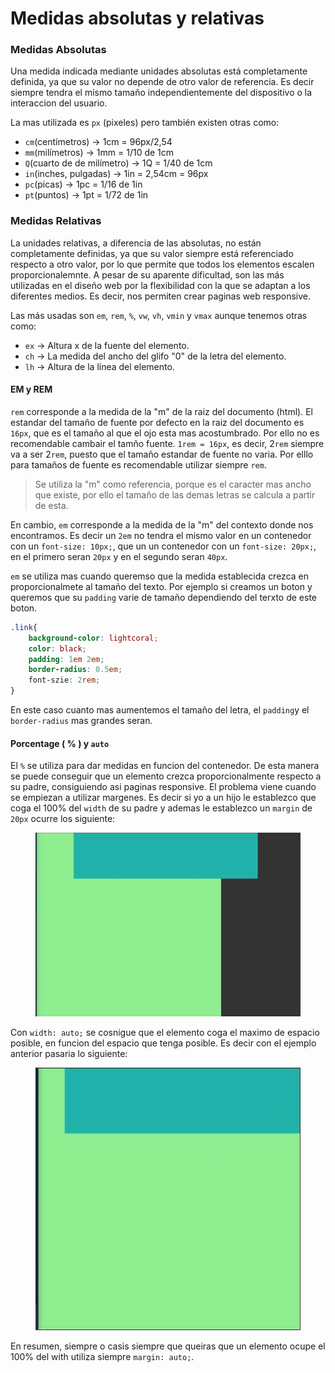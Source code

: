 # Medidas absolutas y relativas

### Medidas Absolutas

Una medida indicada mediante unidades absolutas está completamente definida, ya que su valor no depende de otro valor de referencia. Es decir siempre tendra el mismo tamaño independientemente del dispositivo o la interaccion del usuario.

La mas utilizada es `px` (pixeles) pero también existen otras como:

* `cm`(centímetros) -> 1cm = 96px/2,54
* `mm`(milímetros) -> 1mm = 1/10 de 1cm
* `Q`(cuarto de de milímetro) -> 1Q = 1/40 de 1cm
* `in`(inches, pulgadas) -> 1in = 2,54cm = 96px
* `pc`(picas) -> 1pc = 1/16 de 1in
* `pt`(puntos) -> 1pt = 1/72 de 1in

### Medidas Relativas

La unidades relativas, a diferencia de las absolutas, no están completamente definidas, ya que su valor siempre está referenciado respecto a otro valor, por lo que permite que todos los elementos escalen proporcionalemnte. A pesar de su aparente dificultad, son las más utilizadas en el diseño web por la flexibilidad con la que se adaptan a los diferentes medios. Es decir, nos permiten crear paginas web responsive.

Las más usadas son `em`, `rem`, `%`, `vw`, `vh`, `vmin` y `vmax` aunque tenemos otras como:

* `ex` -> Altura x de la fuente del elemento.
* `ch` -> La medida del ancho del glifo "0" de la letra del elemento.
* `lh` -> Altura de la línea del elemento.

#### EM y REM

`rem` corresponde a la medida de la "m" de la raiz del documento (html). El estandar del tamaño de fuente por defecto en la raiz del documento es `16px`, que es el tamaño al que el ojo esta mas acostumbrado. Por ello no es recomendable cambair el tamño fuente.  `1rem = 16px`, es decir, 2`rem` siempre va a ser 2`rem`, puesto que el tamaño estandar de fuente no varia. Por elllo para tamaños de fuente es recomendable utilizar siempre `rem`.

> Se utiliza la "m" como referencia, porque es el caracter mas ancho que existe, por ello el tamaño de las demas letras se calcula a partir de esta.

En cambio, `em` corresponde a la medida de la "m" del contexto donde nos encontramos. Es decir un `2em` no tendra el mismo valor en un contenedor con un `font-size: 10px;`, que un un contenedor con un `font-size: 20px;`, en el primero seran `20px` y en el segundo seran `40px`.

`em` se utiliza mas cuando queremso que la medida establecida crezca en proporcionalmete al tamaño del texto. Por ejemplo si creamos un boton y queremos que su `padding` varie de tamaño dependiendo del terxto de este boton.

```css
.link{
    background-color: lightcoral;
    color: black;
    padding: 1em 2em;
    border-radius: 0.5em;
    font-szie: 2rem;
}
```

En este caso cuanto mas aumentemos el tamaño del letra, el `padding`y el `border-radius` mas grandes seran.&#x20;

#### Porcentage ( % ) y `auto`

El `%` se utiliza para dar medidas en funcion del contenedor. De esta manera se puede conseguir que un elemento crezca proporcionalmente respecto a su padre, consiguiendo asi paginas responsive. El problema viene cuando se empiezan a utilizar margenes. Es decir si yo a un hijo le establezco que coga el 100% del `width` de su padre y ademas le establezco un `margin` de `20px` ocurre los siguiente:

<figure><img src="../.gitbook/assets/image (5).png" alt=""><figcaption></figcaption></figure>

Con `width: auto;` se cosnigue que el elemento coga el maximo de espacio posible, en funcion del espacio que tenga posible. Es decir con el ejemplo anterior pasaria lo siguiente:

<figure><img src="../.gitbook/assets/image.png" alt=""><figcaption></figcaption></figure>

En resumen, siempre o casis siempre que queiras que un elemento ocupe el 100% del with utiliza siempre `margin: auto;`.
